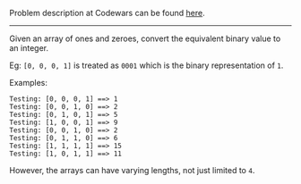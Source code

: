 Problem description at Codewars can be found
[here](https://www.codewars.com/kata/578553c3a1b8d5c40300037c/train/python).

-------------

Given an array of ones and zeroes, convert the equivalent binary value to an integer.
<br>

Eg: `[0, 0, 0, 1]` is treated as `0001` which is the binary representation of `1`.
<br>

Examples:
```
Testing: [0, 0, 0, 1] ==> 1
Testing: [0, 0, 1, 0] ==> 2
Testing: [0, 1, 0, 1] ==> 5
Testing: [1, 0, 0, 1] ==> 9
Testing: [0, 0, 1, 0] ==> 2
Testing: [0, 1, 1, 0] ==> 6
Testing: [1, 1, 1, 1] ==> 15
Testing: [1, 0, 1, 1] ==> 11
```

However, the arrays can have varying lengths, not just limited to `4`.
